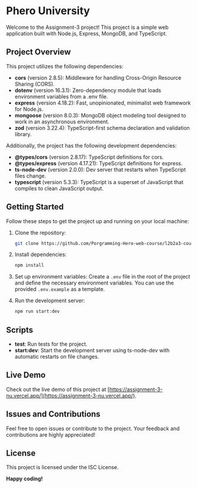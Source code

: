 # Phero University

Welcome to the Assignment-3 project! This project is a simple web application built with Node.js, Express, MongoDB, and TypeScript.

## Project Overview

This project utilizes the following dependencies:

- **cors** (version 2.8.5): Middleware for handling Cross-Origin Resource Sharing (CORS).
- **dotenv** (version 16.3.1): Zero-dependency module that loads environment variables from a .env file.
- **express** (version 4.18.2): Fast, unopinionated, minimalist web framework for Node.js.
- **mongoose** (version 8.0.3): MongoDB object modeling tool designed to work in an asynchronous environment.
- **zod** (version 3.22.4): TypeScript-first schema declaration and validation library.

Additionally, the project has the following development dependencies:

- **@types/cors** (version 2.8.17): TypeScript definitions for cors.
- **@types/express** (version 4.17.21): TypeScript definitions for express.
- **ts-node-dev** (version 2.0.0): Dev server that restarts when TypeScript files change.
- **typescript** (version 5.3.3): TypeScript is a superset of JavaScript that compiles to clean JavaScript output.

## Getting Started

Follow these steps to get the project up and running on your local machine:

1. Clone the repository:
   ```bash
   git clone https://github.com/Porgramming-Hero-web-course/l2b2a3-course-review-alaminhossa1n.git
   ```

2. Install dependencies:
   ```bash
   npm install
   ```

3. Set up environment variables:
   Create a `.env` file in the root of the project and define the necessary environment variables. You can use the provided `.env.example` as a template.

4. Run the development server:
   ```bash
   npm run start:dev
   ```

## Scripts

- **test**: Run tests for the project.
- **start:dev**: Start the development server using ts-node-dev with automatic restarts on file changes.

## Live Demo

Check out the live demo of this project at [https://assignment-3-nu.vercel.app/](https://assignment-3-nu.vercel.app/).

## Issues and Contributions

Feel free to open issues or contribute to the project. Your feedback and contributions are highly appreciated!

## License

This project is licensed under the ISC License.

**Happy coding!**
